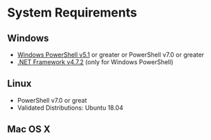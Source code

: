 # System Requirements

## Windows

* [Windows PowerShell v5.1](https://www.microsoft.com/en-us/download/details.aspx?id=54616) or greater or PowerShell v7.0 or greater
* [.NET Framework v4.7.2](https://dotnet.microsoft.com/download/dotnet-framework/net472) \(only for Windows PowerShell\)

## Linux

* PowerShell v7.0 or great
* Validated Distributions: Ubuntu 18.04

## Mac OS X

